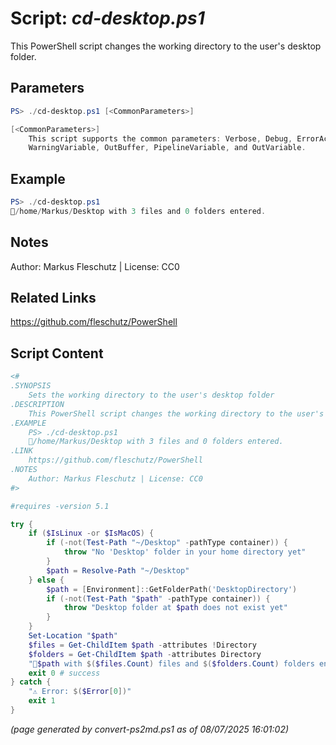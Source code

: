 Script: *cd-desktop.ps1*
========================

This PowerShell script changes the working directory to the user's desktop folder.

Parameters
----------
```powershell
PS> ./cd-desktop.ps1 [<CommonParameters>]

[<CommonParameters>]
    This script supports the common parameters: Verbose, Debug, ErrorAction, ErrorVariable, WarningAction, 
    WarningVariable, OutBuffer, PipelineVariable, and OutVariable.
```

Example
-------
```powershell
PS> ./cd-desktop.ps1
📂/home/Markus/Desktop with 3 files and 0 folders entered.

```

Notes
-----
Author: Markus Fleschutz | License: CC0

Related Links
-------------
https://github.com/fleschutz/PowerShell

Script Content
--------------
```powershell
<#
.SYNOPSIS
	Sets the working directory to the user's desktop folder
.DESCRIPTION
	This PowerShell script changes the working directory to the user's desktop folder.
.EXAMPLE
	PS> ./cd-desktop.ps1
	📂/home/Markus/Desktop with 3 files and 0 folders entered.
.LINK
	https://github.com/fleschutz/PowerShell
.NOTES
	Author: Markus Fleschutz | License: CC0
#>

#requires -version 5.1

try {
	if ($IsLinux -or $IsMacOS) {
		if (-not(Test-Path "~/Desktop" -pathType container)) {
			throw "No 'Desktop' folder in your home directory yet"
		}
		$path = Resolve-Path "~/Desktop"
	} else {
		$path = [Environment]::GetFolderPath('DesktopDirectory')
		if (-not(Test-Path "$path" -pathType container)) {
			throw "Desktop folder at $path does not exist yet"
		}
	}
	Set-Location "$path"
	$files = Get-ChildItem $path -attributes !Directory
	$folders = Get-ChildItem $path -attributes Directory
	"📂$path with $($files.Count) files and $($folders.Count) folders entered."
	exit 0 # success
} catch {
	"⚠️ Error: $($Error[0])"
	exit 1
}
```

*(page generated by convert-ps2md.ps1 as of 08/07/2025 16:01:02)*
